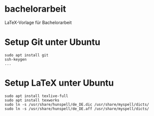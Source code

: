 # bachelorarbeit
LaTeX-Vorlage für Bachelorarbeit

# Setup Git unter Ubuntu

```
sudo apt install git
ssh-keygen
...
```

# Setup LaTeX unter Ubuntu

```
sudo apt install texlive-full
sudo apt install texworks
sudo ln -s /usr/share/hunspell/de_DE.dic /usr/share/myspell/dicts/
sudo ln -s /usr/share/hunspell/de_DE.aff /usr/share/myspell/dicts/
```
